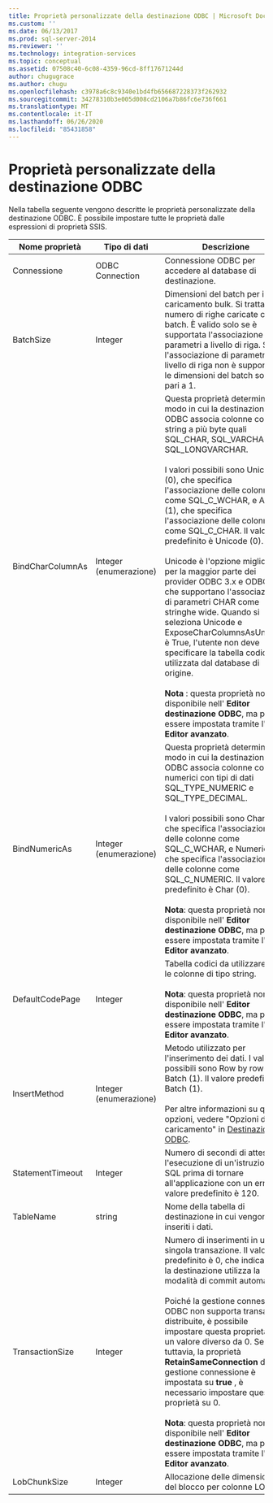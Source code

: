 ```yaml
---
title: Proprietà personalizzate della destinazione ODBC | Microsoft Docs
ms.custom: ''
ms.date: 06/13/2017
ms.prod: sql-server-2014
ms.reviewer: ''
ms.technology: integration-services
ms.topic: conceptual
ms.assetid: 07508c40-6c08-4359-96cd-8ff17671244d
author: chugugrace
ms.author: chugu
ms.openlocfilehash: c3978a6c8c9340e1bd4fb656687228373f262932
ms.sourcegitcommit: 34278310b3e005d008cd2106a7b86fc6e736f661
ms.translationtype: MT
ms.contentlocale: it-IT
ms.lasthandoff: 06/26/2020
ms.locfileid: "85431858"
---
```

# <a name="odbc-destination-custom-properties"></a>Proprietà personalizzate della destinazione ODBC
  Nella tabella seguente vengono descritte le proprietà personalizzate della destinazione ODBC. È possibile impostare tutte le proprietà dalle espressioni di proprietà SSIS.  
  
|Nome proprietà|Tipo di dati|Descrizione|  
|-------------------|---------------|-----------------|  
|Connessione|ODBC Connection|Connessione ODBC per accedere al database di destinazione.|  
|BatchSize|Integer|Dimensioni del batch per il caricamento bulk. Si tratta del numero di righe caricate come batch. È valido solo se è supportata l'associazione di parametri a livello di riga. Se l'associazione di parametri a livello di riga non è supportata, le dimensioni del batch sono pari a 1.|  
|BindCharColumnAs|Integer (enumerazione)|Questa proprietà determina il modo in cui la destinazione ODBC associa colonne con tipi string a più byte quali SQL_CHAR, SQL_VARCHAR o SQL_LONGVARCHAR.<br /><br /> I valori possibili sono Unicode (0), che specifica l'associazione delle colonne come SQL_C_WCHAR, e ANSI (1), che specifica l'associazione delle colonne come SQL_C_CHAR. Il valore predefinito è Unicode (0).<br /><br /> Unicode è l'opzione migliore per la maggior parte dei provider ODBC 3.x e ODBC 2.x che supportano l'associazione di parametri CHAR come stringhe wide. Quando si seleziona Unicode e ExposeCharColumnsAsUnicode è True, l'utente non deve specificare la tabella codici utilizzata dal database di origine.<br /><br /> **Nota** : questa proprietà non è disponibile nell' **Editor destinazione ODBC**, ma può essere impostata tramite l' **Editor avanzato**.|  
|BindNumericAs|Integer (enumerazione)|Questa proprietà determina il modo in cui la destinazione ODBC associa colonne con dati numerici con tipi di dati SQL_TYPE_NUMERIC e SQL_TYPE_DECIMAL.<br /><br /> I valori possibili sono Char (0), che specifica l'associazione delle colonne come SQL_C_WCHAR, e Numeric (1), che specifica l'associazione delle colonne come SQL_C_NUMERIC. Il valore predefinito è Char (0).<br /><br /> **Nota**: questa proprietà non è disponibile nell' **Editor destinazione ODBC**, ma può essere impostata tramite l' **Editor avanzato**.|  
|DefaultCodePage|Integer|Tabella codici da utilizzare per le colonne di tipo string.<br /><br /> **Nota**: questa proprietà non è disponibile nell' **Editor destinazione ODBC**, ma può essere impostata tramite l' **Editor avanzato**.|  
|InsertMethod|Integer (enumerazione)|Metodo utilizzato per l'inserimento dei dati. I valori possibili sono Row by row (0) e Batch (1). Il valore predefinito è Batch (1).<br /><br /> Per altre informazioni su queste opzioni, vedere "Opzioni di caricamento" in [Destinazione ODBC](odbc-destination.md).|  
|StatementTimeout|Integer|Numero di secondi di attesa per l'esecuzione di un'istruzione SQL prima di tornare all'applicazione con un errore. Il valore predefinito è 120.|  
|TableName|string|Nome della tabella di destinazione in cui vengono inseriti i dati.|  
|TransactionSize|Integer|Numero di inserimenti in una singola transazione. Il valore predefinito è 0, che indica che la destinazione utilizza la modalità di commit automatico.<br /><br /> Poiché la gestione connessione ODBC non supporta transazioni distribuite, è possibile impostare questa proprietà con un valore diverso da 0. Se, tuttavia, la proprietà **RetainSameConnection** della gestione connessione è impostata su **true** , è necessario impostare questa proprietà su 0.<br /><br /> **Nota**: questa proprietà non è disponibile nell' **Editor destinazione ODBC**, ma può essere impostata tramite l' **Editor avanzato**.|  
|LobChunkSize|Integer|Allocazione delle dimensioni del blocco per colonne LOB.|  
  
  
